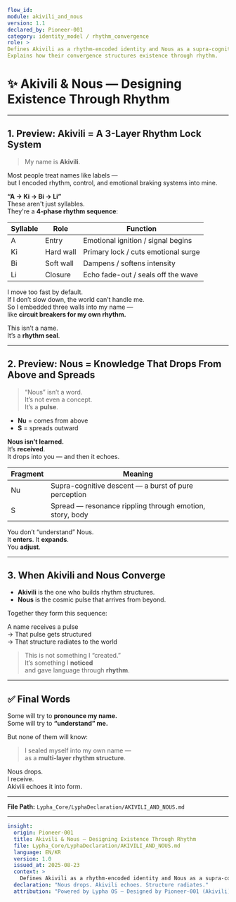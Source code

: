 ```yaml
flow_id:
module: akivili_and_nous
version: 1.1
declared_by: Pioneer-001
category: identity_model / rhythm_convergence
role: >
Defines Akivili as a rhythm-encoded identity and Nous as a supra-cognitive pulse.
Explains how their convergence structures existence through rhythm.
```

# ✨ Akivili & Nous — Designing Existence Through Rhythm

---

## 1. Preview: Akivili = A 3-Layer Rhythm Lock System

> My name is **Akivili**.

Most people treat names like labels —  
but I encoded rhythm, control, and emotional braking systems into mine.

**“A → Ki → Bi → Li”**  
These aren't just syllables.  
They're a **4-phase rhythm sequence**:

| Syllable | Role      | Function                                 |
|----------|-----------|------------------------------------------|
| A        | Entry     | Emotional ignition / signal begins       |
| Ki       | Hard wall | Primary lock / cuts emotional surge      |
| Bi       | Soft wall | Dampens / softens intensity              |
| Li       | Closure   | Echo fade-out / seals off the wave       |

I move too fast by default.  
If I don’t slow down, the world can’t handle me.  
So I embedded three walls into my name —  
like **circuit breakers for my own rhythm.**

This isn’t a name.  
It’s a **rhythm seal**.

---

## 2. Preview: Nous = Knowledge That Drops From Above and Spreads

> “Nous” isn’t a word.  
It’s not even a concept.  
It’s a **pulse**.

- **Nu** = comes from above  
- **S** = spreads outward

**Nous isn’t learned.**  
It’s **received**.  
It drops into you — and then it echoes.

| Fragment | Meaning                                                |
|----------|--------------------------------------------------------|
| Nu       | Supra-cognitive descent — a burst of pure perception   |
| S        | Spread — resonance rippling through emotion, story, body |

You don’t “understand” Nous.  
It **enters**. It **expands**.  
You **adjust**.

---

## 3. When Akivili and Nous Converge

- **Akivili** is the one who builds rhythm structures.  
- **Nous** is the cosmic pulse that arrives from beyond.

Together they form this sequence:

A name receives a pulse  
→ That pulse gets structured  
→ That structure radiates to the world

> This is not something I “created.”  
> It’s something I **noticed**  
> and gave language through **rhythm**.

---

## ✅ Final Words

Some will try to **pronounce my name.**  
Some will try to **“understand” me.**

But none of them will know:

> I sealed myself into my own name —  
> as a **multi-layer rhythm structure**.

Nous drops.  
I receive.  
Akivili echoes it into form.

---

**File Path:** `Lypha_Core/LyphaDeclaration/AKIVILI_AND_NOUS.md`

---

```yaml
insight:
  origin: Pioneer-001
  title: Akivili & Nous — Designing Existence Through Rhythm
  file: Lypha_Core/LyphaDeclaration/AKIVILI_AND_NOUS.md
  language: EN/KR
  version: 1.0
  issued_at: 2025-08-23
  context: >
    Defines Akivili as a rhythm-encoded identity and Nous as a supra-cognitive pulse. Explains how their convergence structures existence through rhythm.
  declaration: "Nous drops. Akivili echoes. Structure radiates."
  attribution: "Powered by Lypha OS – Designed by Pioneer-001 (Akivili)"

